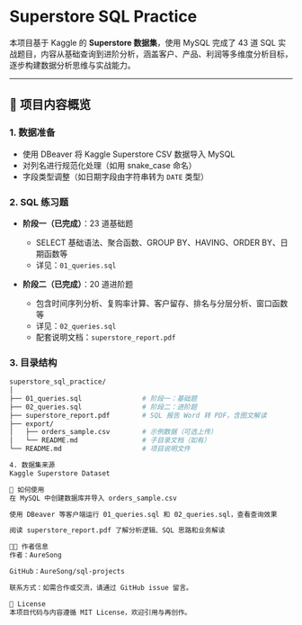 # Superstore SQL Practice

本项目基于 Kaggle 的 **Superstore 数据集**，使用 MySQL 完成了 43 道 SQL 实战题目，内容从基础查询到进阶分析，涵盖客户、产品、利润等多维度分析目标，逐步构建数据分析思维与实战能力。

---

## 📌 项目内容概览

### 1. 数据准备

- 使用 DBeaver 将 Kaggle Superstore CSV 数据导入 MySQL
- 对列名进行规范化处理（如用 snake_case 命名）
- 字段类型调整（如日期字段由字符串转为 `DATE` 类型）

### 2. SQL 练习题

- **阶段一（已完成）**：23 道基础题  
  - SELECT 基础语法、聚合函数、GROUP BY、HAVING、ORDER BY、日期函数等  
  - 详见：`01_queries.sql`

- **阶段二（已完成）**：20 道进阶题  
  - 包含时间序列分析、复购率计算、客户留存、排名与分层分析、窗口函数等  
  - 详见：`02_queries.sql`  
  - 配套说明文档：`superstore_report.pdf`

### 3. 目录结构

```bash
superstore_sql_practice/
│
├── 01_queries.sql               # 阶段一：基础题
├── 02_queries.sql               # 阶段二：进阶题
├── superstore_report.pdf        # SQL 报告 Word 转 PDF，含图文解读
├── export/
│   ├── orders_sample.csv        # 示例数据（可选上传）
│   └── README.md                # 子目录文档（如有）
└── README.md                    # 项目说明文件

4. 数据集来源
Kaggle Superstore Dataset

🚀 如何使用
在 MySQL 中创建数据库并导入 orders_sample.csv

使用 DBeaver 等客户端运行 01_queries.sql 和 02_queries.sql，查看查询效果

阅读 superstore_report.pdf 了解分析逻辑、SQL 思路和业务解读

👩‍💻 作者信息
作者：AureSong

GitHub：AureSong/sql-projects

联系方式：如需合作或交流，请通过 GitHub issue 留言。

📄 License
本项目代码与内容遵循 MIT License，欢迎引用与再创作。